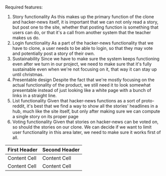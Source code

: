 Required features:
1. Story functionality
As this makes up the primary function of the clone and hacker-news itself, it is important that we can not only read a story, but post one to the site, whether that posting function is something that users can do, or that it's a call from another system that the teacher makes us do.
2. Login functionality
As a part of the hacker-news functionality that we have to clone, a user needs to be able to login, so that they may vote and potentially post a story of their own.
3. Sustainability
Since we have to make sure the system keeps functioning even after we turn in our project, we need to make sure that it's fully sustainable even when we're not focusing on it, that way it can stay up until christmas.
4. Presentable design
Despite the fact that we're mostly focusing on the actual functionality of the product, we still need it to look somewhat presentable instead of just looking like a white page with a bunch of links in a straight line.
5. List functionality
Given that hacker-news functions as a sort of proto-reddit, it's best that we find a way to show all the stories' headlines in a hub, much like the site itself, but only after making sure we can compute a single story on its proper page
6. Voting functionality
Given that stories on hacker-news can be voted on, so should the stories on our clone. We can decide if we want to limit user functionality in this area later, we need to make sure it works first of all.

| First Header  | Second Header |
| ------------- | ------------- |
| Content Cell  | Content Cell  |
| Content Cell  | Content Cell  |

